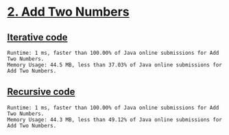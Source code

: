 # [2. Add Two Numbers](https://leetcode.com/problems/add-two-numbers)

## [Iterative code](https://github.com/alexengrig/leetcode/blob/main/src/main/java/dev/alexengrig/leetcode/_2_add_two_numbers/IterativeSolution.java)

```
Runtime: 1 ms, faster than 100.00% of Java online submissions for Add Two Numbers.
Memory Usage: 44.5 MB, less than 37.03% of Java online submissions for Add Two Numbers.
```

## [Recursive code](https://github.com/alexengrig/leetcode/blob/main/src/main/java/dev/alexengrig/leetcode/_2_add_two_numbers/RecursiveSolution.java)

```
Runtime: 1 ms, faster than 100.00% of Java online submissions for Add Two Numbers.
Memory Usage: 44.3 MB, less than 49.12% of Java online submissions for Add Two Numbers.
```
